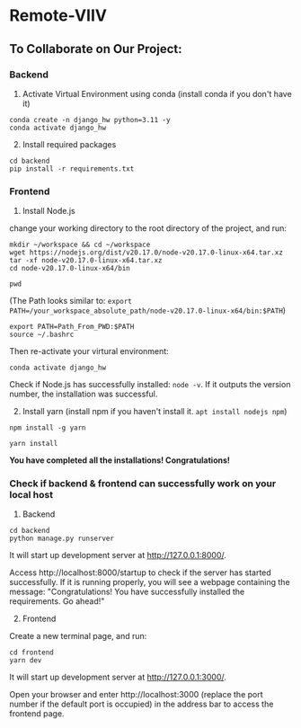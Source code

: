 # Remote-VIIV

## To Collaborate on Our Project:
### Backend
1. Activate Virtual Environment using conda (install conda if you don't have it)
```
conda create -n django_hw python=3.11 -y
conda activate django_hw
```
2. Install required packages
```
cd backend
pip install -r requirements.txt
```

### Frontend
1. Install Node.js

change your working directory to the root directory of the project, and run:
```
mkdir ~/workspace && cd ~/workspace
wget https://nodejs.org/dist/v20.17.0/node-v20.17.0-linux-x64.tar.xz
tar -xf node-v20.17.0-linux-x64.tar.xz
cd node-v20.17.0-linux-x64/bin
```

```
pwd
```
(The Path looks similar to: `export PATH=/your_workspace_absolute_path/node-v20.17.0-linux-x64/bin:$PATH`)
```
export PATH=Path_From_PWD:$PATH
source ~/.bashrc
```

Then re-activate your virtural environment:
```
conda activate django_hw
```

Check if Node.js has successfully installed: `node -v`. 
If it outputs the version number, the installation was successful.

2. Install yarn
(install npm if you haven't install it. `apt install nodejs npm`)
```
npm install -g yarn
```

```
yarn install
```


**You have completed all the installations! Congratulations!**

### Check if backend & frontend can successfully work on your local host
1. Backend
```
cd backend
python manage.py runserver
```
It will start up development server at http://127.0.0.1:8000/.

Access http://localhost:8000/startup to check if the server has started successfully. If it is running properly, you will see a webpage containing the message: "Congratulations! You have successfully installed the requirements. Go ahead!"

2. Frontend

Create a new terminal page, and run:
```
cd frontend
yarn dev
```
It will start up development server at http://127.0.0.1:3000/.

Open your browser and enter http://localhost:3000 (replace the port number if the default port is occupied) in the address bar to access the frontend page.